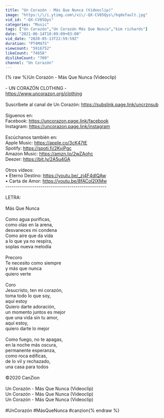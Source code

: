 ```yaml
---
title: "Un Corazón - Más Que Nunca (Videoclip)"
image: "https:\/\/i.ytimg.com\/vi\/-QX-CV85Qys\/hqdefault.jpg"
vid_id: "-QX-CV85Qys"
categories: "Music"
tags: ["Un Corazón","Un Corazón Más Que Nunca","kim richards"]
date: "2021-06-14T10:09:09+03:00"
vid_date: "2020-05-13T22:59:59Z"
duration: "PT4M47S"
viewcount: "5916752"
likeCount: "74658"
dislikeCount: "709"
channel: "Un Corazón"
---
```

{% raw %}Un Corazón - Más Que Nunca (Videoclip)<br /><br />- UN CORAZÓN CLOTHING -<br /><a rel="nofollow" target="blank" href="https://www.uncorazon.org/clothing">https://www.uncorazon.org/clothing</a><br /><br />Suscríbete al canal de Un Corazón: <a rel="nofollow" target="blank" href="https://subslink.page.link/uncrznsub">https://subslink.page.link/uncrznsub</a><br /><br />Síguenos en:<br />Facebook: <a rel="nofollow" target="blank" href="https://uncorazon.page.link/facebook">https://uncorazon.page.link/facebook</a><br />Instagram: <a rel="nofollow" target="blank" href="https://uncorazon.page.link/instagram">https://uncorazon.page.link/instagram</a><br /><br />Escúchanos también en:<br />Apple Music: <a rel="nofollow" target="blank" href="https://apple.co/3cK47tE">https://apple.co/3cK47tE</a><br />Spotify: <a rel="nofollow" target="blank" href="https://spoti.fi/2KvjPgc">https://spoti.fi/2KvjPgc</a><br />Amazon Music: <a rel="nofollow" target="blank" href="https://amzn.to/2wZAohc">https://amzn.to/2wZAohc</a><br />Deezer: <a rel="nofollow" target="blank" href="https://bit.ly/2A5u4GA">https://bit.ly/2A5u4GA</a><br /><br />Otros vídeos:<br />• Eterno Destino: <a rel="nofollow" target="blank" href="https://youtu.be/_zj4F4dIQAw">https://youtu.be/_zj4F4dIQAw</a><br />• Carta de Amor: <a rel="nofollow" target="blank" href="https://youtu.be/8fACol2lXMw">https://youtu.be/8fACol2lXMw</a><br />-------------------------------------------------<br /><br />LETRA:<br /><br />Más Que Nunca<br /><br />Como agua purificas,<br />como olas en la arena,<br />desvaneces mi condena<br />Como aire que da vida<br />a lo que ya no respira,<br />soplas nueva melodía<br /><br />Precoro<br />Te necesito como siempre<br />y más que nunca<br />quiero verte<br /><br />Coro<br />Jesucristo, ten mi corazón,<br />toma todo lo que soy,<br />aquí estoy<br />Quiero darte adoración,<br />un momento juntos es mejor<br />que una vida sin tu amor,<br />aquí estoy,<br />quiero darte lo mejor<br /><br />Como fuego, no te apagas,<br />en la noche más oscura,<br />permanente esperanza,<br />como roca edificas,<br />de lo vil y rechazado,<br />una casa para todos<br /><br />©2020 CanZion<br /><br />Un Corazón - Más Que Nunca (Videoclip)<br />Un Corazón - Más Que Nunca (Videoclip)<br />Un Corazón - Más Que Nunca (Videoclip)<br /><br />#UnCorazón #MásQueNunca #canzion{% endraw %}
